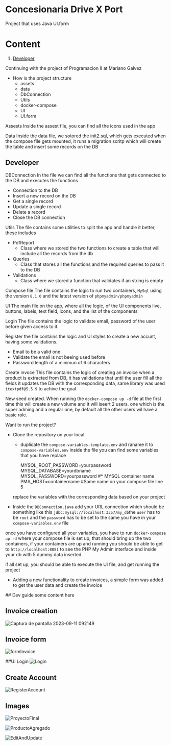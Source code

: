 # Concesionaria Drive X Port

 Project that uses Java UI.form

# Content
1. [Developer](#devGuide)


Continuing with the project of Programacion II at Mariano Galvez

* How is the project structure
  * assets
  * data
  * DbConnection
  * Utils
  * docker-compose
  * UI
  * UI.form

Assests
Inside the assest file, you can find all the icons used in the app

Data
Inside the data file, we sotored the init2.sql, which gets executed when the compose file gets mounted, it runs a migration scritp which will create the table and insert some records on the DB

## Developer

DBConnection
In the file we can find all the functions that gets connected to the DB and executes the functions
* Connection to the DB
* Insert a new record on the DB
* Get a single record
* Update a single record
* Delete a record
* Close the DB connection

Utils
The file contains some utilities to split the app and handle it better, these includes
* PdfReport
  * Class where we stored the two functions to create a table that will include all the records from the db
* Queries
  * Class that stores all the functions and the required queries to pass it to the DB
* Validations
  * Class where we stored a function that validates if an string is empty

Compose file
The file contains the logic to run two containers, ```MySql``` using the version ```8.1.0``` and the latest version of ```phpmyadmin/phpmyadmin```

UI
The main file on the app, where all the logic, of the UI components live, buttons, labels, text field, icons, and the list of the components

Login
The file contains the logic to validate email, password of the user before given access to it.

Register
the file contains the logic and UI styles to create a new accunt, having some validations.
* Email to be a valid one
* Validate the email is not beeing used before
* Password length of a minimun of 6 characters

Create invoce
This file contains the logic of creating an invoice when a product is extracted from DB, it has validations that until the user fill all the fields it updates the DB with the corresponding data, same library was used ```itextpdf@5.5.9``` to achive the goal.

New seed created.
 When running the ```docker-compose up -d``` file at the first time this will create a new volume and it will iseert 2 users. one which is the super adming and a regular one, by default all the other users wil have a basic role.

Want to run the project?

- Clone the repository on your local
  - duplicate the ```compose-variables-template.env``` and raname it to ```compose-variables.env``` inside the file you can find some variables that you have replace

  

    
     
    MYSQL_ROOT_PASSWORD=yourpassword
    MYSQL_DATABASE=yourdbname
    MYSQL_PASSWORD=yourpassword
    #* MYSQL container name
    PMA_HOST=containername #Same name on your compose file line 5


  replace the variables with the corresponding data based on your project


* Inside the ```DBConnection.java```
add your URL connection which should be something like this ```jdbc:mysql://localhost:3357/my_db```the ```user``` has to be ```root``` and the ```password``` has to be set to the same you have in your ```compose-variables.env``` file

once you have configured all your variables, you have to run ```docker-compose up -d``` where your compose file is set up, that should bring up the two containers, if your containers are up and running you should be able to get to ```http://localhost:8081``` to see the PHP My Admin interface and inside your db with 5 dummy data inserted. 

if all set up, you should be able to execute the UI file, and get running the project

* Adding a new functionality to create invoices, a simple form was added to get the user data and create the invoice

<a name="dev-guide"/>
## Dev guide
some content here

## Invoice creation
![Captura de pantalla 2023-09-11 092149](https://github.com/JTuyuc7/ConcesionariaDesktopVersion/assets/50525507/a6b1d9fa-1612-40cd-84fd-a08bd0a34343)

## Invoice form
![formInvoice](https://github.com/JTuyuc7/ConcesionariaDesktopVersion/assets/50525507/de1fd539-2857-415c-b22c-d89a70479be8)


##UI Login
![Login](https://github.com/JTuyuc7/ConcesionariaDesktopVersion/assets/50525507/5dd03799-bec3-4195-8e95-8996aec1fdde)

## Create Account
![RegisterAccount](https://github.com/JTuyuc7/ConcesionariaDesktopVersion/assets/50525507/5e42f35e-43c8-4a45-80a4-9012e2fe4a4f)


## Images
![ProyectoFinal](https://github.com/JTuyuc7/ConcesionariaDesktopVersion/assets/50525507/5a7816d3-4e10-4bbc-ad38-bf888aac2d2e)


![ProductoAgregado](https://github.com/JTuyuc7/ConcesionariaDesktopVersion/assets/50525507/f0789fc7-5769-4eac-8ae7-026938d303fb)


![EditAndUpdate](https://github.com/JTuyuc7/ConcesionariaDesktopVersion/assets/50525507/b8e4b832-642d-48c1-a9c7-41618a607968)




